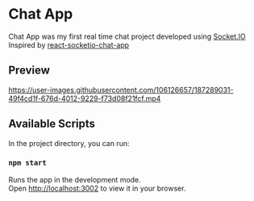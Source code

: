 # Chat App

Chat App was my first real time chat project developed using [Socket.IO](https://socket.io/)<br>
Inspired by [react-socketio-chat-app](https://github.com/machadop1407/react-socketio-chat-app)

## Preview
https://user-images.githubusercontent.com/106126657/187289031-49f4cd1f-676d-4012-9229-f73d08f21fcf.mp4


## Available Scripts

In the project directory, you can run:

### `npm start`

Runs the app in the development mode.\
Open [http://localhost:3002](http://localhost:3002) to view it in your browser.











